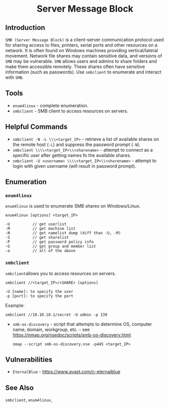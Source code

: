 # <h1 style="text-align:center">Server Message Block</h1>

## Introduction

```SMB (Server Message Block)``` is a client-server communication protocol used for sharing access to files, printers, serial ports and other resources on a network. It is often found on Windows machines providing vertical/lateral movement. Network file shares may contain sensitive data, and versions of ```SMB``` may be vulnerable. ```SMB``` allows users and admins to share folders and make them accessible remotely. These shares often have sensitive information (such as passwords). Use ```smbclient``` to enumerate and interact with ```SMB```.

## Tools

* ```enum4linux``` - complete enumeration.
* ```smbclient``` - SMB client to access resources on servers.

## Helpful Commands

* ```smbclient -N -L \\\<target_IP>``` - retrieve a list of available shares on the remote host (```-L```) and suppress the password prompt (```-N```).
* ```smbclient \\\\<target_IP>\\<sharename>``` - attempt to connect as a specific user after getting names fo the available shares. 
* ```smbclient -U <username> \\\\<target_IP>\\<sharename>``` - attempt to login with given username (will result in password prompt). 


## Enumeration

###  ```enum4linux```
```enum4linux``` is used to enumerate SMB shares on Windows/Linux. 

    enum4linux [options] <target_IP>

    -U          // get userlist
    -M          // get machine list
    -N          // get namelist dump (diff than -U, -M)
    -S          // get sharelist
    -P          // get password policy info
    -G          // get group and member list
    -a          // all of the above

### ```smbclient```
```smbclient```allows you to access resources on servers.

    smbclient //<target_IP>/<SHARE> [options]

    -U [name]: to specify the user
    -p [port]: to specify the port

Example:

    smbclient //10.10.10.1/secret -U admin -p 139

* ```smb-os-discovery``` - script that attempts to determine OS, computer name, domain, workgroup, etc. - see https://nmap.org/nsedoc/scripts/smb-os-discovery.html.

    ```nmap --script smb-os-discovery.nse -p445 <target_IP>```


## Vulnerabilities

* ```EternalBlue``` - https://www.avast.com/c-eternalblue

## See Also

```smbclient```, ```enum4linux```, 